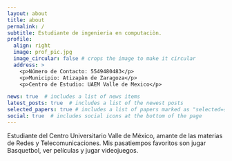 ```yaml
---
layout: about
title: about
permalink: /
subtitle: Estudiante de ingenieria en computaciòn.
profile:
  align: right
  image: prof_pic.jpg
  image_circular: false # crops the image to make it circular
  address: >
    <p>Número de Contacto: 5549480483</p>
    <p>Municipio: Atizapàn de Zaragoza</p>
    <p>Centro de Estudio: UAEM Valle de Mexico</p>

news: true  # includes a list of news items
latest_posts: true  # includes a list of the newest posts
selected_papers: true # includes a list of papers marked as "selected={true}"
social: true  # includes social icons at the bottom of the page
---
```

Estudiante del Centro Universitario Valle de México, amante de las materias de Redes y Telecomunicaciones.
Mis pasatiempos favoritos son jugar Basquetbol, ver películas y jugar videojuegos. 
